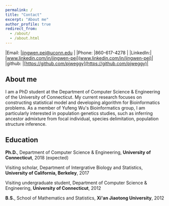 ```yaml
---
permalink: /
title: "Contact"
excerpt: "About me"
author_profile: true
redirect_from: 
  - /about/
  - /about.html
---
```


|Email:   |jingwen.pei@uconn.edu          |
|Phone:   |860-617-4278                   |
|LinkedIn:|[www.linkedin.com/in/jingwen-pei](www.linkedin.com/in/jingwen-pei)|
|github:  |[https://github.com/pjweggy](https://github.com/pjweggy)|

About me
------

I am a PhD student at the Department of Computer Science & Engineering of the University of Connecticut. My current research focuses on constructing statistical model and developing algorithm for Bioinformatics problems. As a member of Yufeng Wu's Bioinformatics group, I am particularly interested in population genetics studies, such as inferring ancestor admixture from focal individual, species delimitation, population structure inference.


Education
------

**Ph.D.**, Department of Computer Science & Engineering, **University of Connecticut**, 2018 (expected)

Visiting scholar, Department of Intergrative Biology and Statistics, **University of California, Berkeley**, 2017

Visiting undergraduate student, Department of Computer Science & Engineering, **University of Connecticut**, 2012

**B.S.**, School of Mathematics and Statistics, **Xi'an Jiaotong University**, 2012

